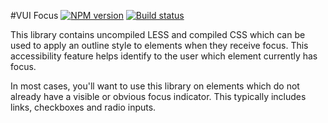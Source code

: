 #VUI Focus
[![NPM version][npm-image]][npm-url]
[![Build status][ci-image]][ci-url]

This library contains uncompiled LESS and compiled CSS which can be used to
apply an outline style to elements when they receive focus. This accessibility
feature helps identify to the user which element currently has focus.

In most cases, you'll want to use this library on elements which do not already
have a visible or obvious focus indicator. This typically includes links,
checkboxes and radio inputs.

[npm-url]: https://npmjs.org/package/vui-focus
[npm-image]: https://badge.fury.io/js/vui-focus.png
[ci-image]: https://travis-ci.org/Brightspace/valence-ui-focus.svg?branch=master
[ci-url]: https://travis-ci.org/Brightspace/valence-ui-focus
